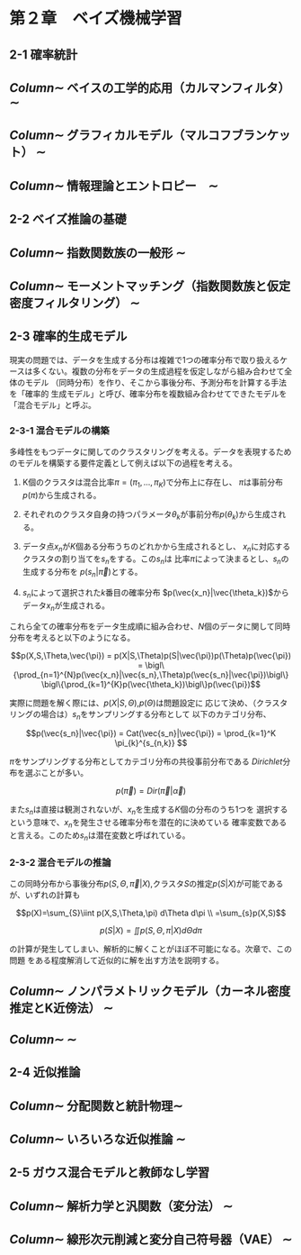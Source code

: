 # 第２章　ベイズ機械学習

## 2-1 確率統計

## $Column\sim$ ベイスの工学的応用（カルマンフィルタ） $\sim$
## $Column\sim$ グラフィカルモデル（マルコフブランケット） $\sim$
## $Column\sim$  情報理論とエントロピー　$\sim$

## 2-2 ベイズ推論の基礎

## $Column\sim$ 指数関数族の一般形  $\sim$
## $Column\sim$ モーメントマッチング（指数関数族と仮定密度フィルタリング） $\sim$


## 2-3 確率的生成モデル
現実の問題では、データを生成する分布は複雑で1つの確率分布で取り扱えるケースは多くない。複数の分布をデータの生成過程を仮定しながら組み合わせて全体のモデル
（同時分布）を作り、そこから事後分布、予測分布を計算する手法を「確率的
生成モデル」と呼び、確率分布を複数組み合わせてできたモデルを「混合モデル」と呼ぶ。

### 2-3-1 混合モデルの構築

多峰性をもつデータに関してのクラスタリングを考える。データを表現するため
のモデルを構築する要件定義として例えば以下の過程を考える。

1. K個のクラスタは混合比率$\pi=(\pi_1,...,\pi_K)$で分布上に存在し、
$\pi$は事前分布$p(\pi)$から生成される。
2. それぞれのクラスタ自身の持つパラメータ$\theta_k$が事前分布$p(\theta_k)$から生成される。
3. データ点$x_n$が$K$個ある分布うちのどれかから生成されるとし、
$x_n$に対応するクラスタの割り当てを$s_n$をする。この$s_n$は
比率$\pi$によって決まるとし、$s_n$の生成する分布を
$p(s_n|\vec{\pi})$とする。

4. $s_n$によって選択された$k$番目の確率分布
$p(\vec{x_n}|\vec{\theta_k})$からデータ$x_n$が生成される。

これら全ての確率分布をデータ生成順に組み合わせ、$N$個のデータに関して同時分布を考えると以下のようになる。

$$p(X,S,\Theta,\vec{\pi}) = p(X|S,\Theta)p(S|\vec{\pi})p(\Theta)p(\vec{\pi}) 
= \bigl\{\prod_{n=1}^{N}p(\vec{x_n}|\vec{s_n},\Theta)p(\vec{s_n}|\vec{\pi})\bigl\} \bigl\{\prod_{k=1}^{K}p(\vec{\theta_k})\bigl\}p(\vec{\pi})$$

実際に問題を解く際には、$p(X|S,\Theta)$,$p(\Theta)$は問題設定に
応じて決め、（クラスタリングの場合は）$s_n$をサンプリングする分布として
以下のカテゴリ分布、

$$p(\vec{s_n}|\vec{\pi}) = Cat(\vec{s_n}|\vec{\pi}) = \prod_{k=1}^K \pi_{k}^{s_{n,k}} $$

$\pi$をサンプリングする分布としてカテゴリ分布の共役事前分布である
$Dirichlet$分布を選ぶことが多い。

$$p(\vec{\pi})=Dir(\vec{\pi}|\vec{\alpha})$$ 

また$s_n$は直接は観測されないが、$x_n$を生成する$K$個の分布のうち1つを
選択するという意味で、$x_n$を発生させる確率分布を潜在的に決めている
確率変数であると言える。このため$s_n$は潜在変数と呼ばれている。

### 2-3-2 混合モデルの推論

この同時分布から事後分布$p(S,\Theta,\vec{\pi}|X)$,クラスタ$S$の推定$p(S|X)$が可能であるが、いずれの計算も

$$p(X)=\sum_{S}\iint p(X,S,\Theta,\pi) d\Theta d\pi \\
=\sum_{s}p(X,S)$$

$$p(S|X) = \iint p(S,\Theta,\pi|X) d\Theta d\pi$$

の計算が発生してしまい、解析的に解くことがほぼ不可能になる。次章で、この問題
をある程度解消して近似的に解を出す方法を説明する。

## $Column\sim$ ノンパラメトリックモデル（カーネル密度推定とK近傍法） $\sim$
## $Column\sim$  $\sim$


## 2-4 近似推論

## $Column\sim$  分配関数と統計物理$\sim$
## $Column\sim$ いろいろな近似推論 $\sim$


## 2-5 ガウス混合モデルと教師なし学習

## $Column\sim$ 解析力学と汎関数（変分法） $\sim$
## $Column\sim$ 線形次元削減と変分自己符号器（VAE） $\sim$
